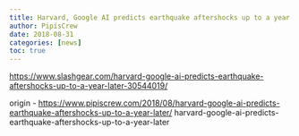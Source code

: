 ```yaml
---
title: Harvard, Google AI predicts earthquake aftershocks up to a year later
author: PipisCrew
date: 2018-08-31
categories: [news]
toc: true
---
```


https://www.slashgear.com/harvard-google-ai-predicts-earthquake-aftershocks-up-to-a-year-later-30544019/

origin - https://www.pipiscrew.com/2018/08/harvard-google-ai-predicts-earthquake-aftershocks-up-to-a-year-later/ harvard-google-ai-predicts-earthquake-aftershocks-up-to-a-year-later